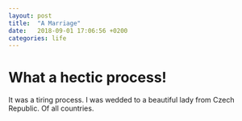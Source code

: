 ```yaml
---
layout: post
title:  "A Marriage"
date:   2018-09-01 17:06:56 +0200
categories: life
---
```


# What a hectic process!
It was a tiring process. I was wedded to a beautiful lady from Czech Republic. Of all countries.